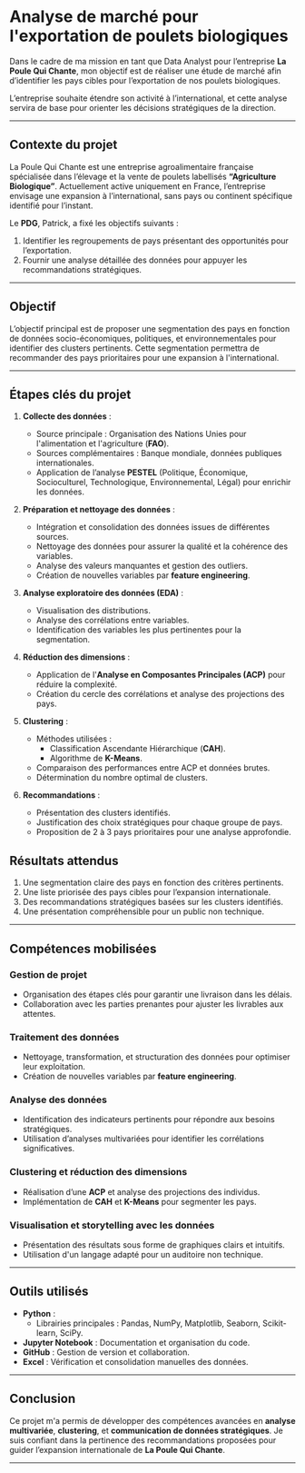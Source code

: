# Analyse de marché pour l'exportation de poulets biologiques

Dans le cadre de ma mission en tant que Data Analyst pour l’entreprise **La Poule Qui Chante**, mon objectif est de réaliser une étude de marché afin d’identifier les pays cibles pour l’exportation de nos poulets biologiques.

L’entreprise souhaite étendre son activité à l’international, et cette analyse servira de base pour orienter les décisions stratégiques de la direction.

---

## Contexte du projet

La Poule Qui Chante est une entreprise agroalimentaire française spécialisée dans l’élevage et la vente de poulets labellisés **“Agriculture Biologique”**. Actuellement active uniquement en France, l’entreprise envisage une expansion à l’international, sans pays ou continent spécifique identifié pour l’instant.

Le **PDG**, Patrick, a fixé les objectifs suivants :
1. Identifier les regroupements de pays présentant des opportunités pour l’exportation.
2. Fournir une analyse détaillée des données pour appuyer les recommandations stratégiques.

---

## Objectif

L’objectif principal est de proposer une segmentation des pays en fonction de données socio-économiques, politiques, et environnementales pour identifier des clusters pertinents. Cette segmentation permettra de recommander des pays prioritaires pour une expansion à l'international.

---

## Étapes clés du projet

1. **Collecte des données** :
   - Source principale : Organisation des Nations Unies pour l'alimentation et l'agriculture (**FAO**).
   - Sources complémentaires : Banque mondiale, données publiques internationales.
   - Application de l’analyse **PESTEL** (Politique, Économique, Socioculturel, Technologique, Environnemental, Légal) pour enrichir les données.

2. **Préparation et nettoyage des données** :
   - Intégration et consolidation des données issues de différentes sources.
   - Nettoyage des données pour assurer la qualité et la cohérence des variables.
   - Analyse des valeurs manquantes et gestion des outliers.
   - Création de nouvelles variables par **feature engineering**.

3. **Analyse exploratoire des données (EDA)** :
   - Visualisation des distributions.
   - Analyse des corrélations entre variables.
   - Identification des variables les plus pertinentes pour la segmentation.

4. **Réduction des dimensions** :
   - Application de l'**Analyse en Composantes Principales (ACP)** pour réduire la complexité.
   - Création du cercle des corrélations et analyse des projections des pays.

5. **Clustering** :
   - Méthodes utilisées :
     - Classification Ascendante Hiérarchique (**CAH**).
     - Algorithme de **K-Means**.
   - Comparaison des performances entre ACP et données brutes.
   - Détermination du nombre optimal de clusters.

6. **Recommandations** :
   - Présentation des clusters identifiés.
   - Justification des choix stratégiques pour chaque groupe de pays.
   - Proposition de 2 à 3 pays prioritaires pour une analyse approfondie.

## Résultats attendus

1. Une segmentation claire des pays en fonction des critères pertinents.
2. Une liste priorisée des pays cibles pour l’expansion internationale.
3. Des recommandations stratégiques basées sur les clusters identifiés.
4. Une présentation compréhensible pour un public non technique.


---

## Compétences mobilisées

### Gestion de projet
- Organisation des étapes clés pour garantir une livraison dans les délais.
- Collaboration avec les parties prenantes pour ajuster les livrables aux attentes.

### Traitement des données
- Nettoyage, transformation, et structuration des données pour optimiser leur exploitation.
- Création de nouvelles variables par **feature engineering**.

### Analyse des données
- Identification des indicateurs pertinents pour répondre aux besoins stratégiques.
- Utilisation d’analyses multivariées pour identifier les corrélations significatives.

### Clustering et réduction des dimensions
- Réalisation d’une **ACP** et analyse des projections des individus.
- Implémentation de **CAH** et **K-Means** pour segmenter les pays.

### Visualisation et storytelling avec les données
- Présentation des résultats sous forme de graphiques clairs et intuitifs.
- Utilisation d'un langage adapté pour un auditoire non technique.

---

## Outils utilisés

- **Python** :
  - Librairies principales : Pandas, NumPy, Matplotlib, Seaborn, Scikit-learn, SciPy.
- **Jupyter Notebook** : Documentation et organisation du code.
- **GitHub** : Gestion de version et collaboration.
- **Excel** : Vérification et consolidation manuelles des données.

---
## Conclusion

Ce projet m'a permis de développer des compétences avancées en **analyse multivariée**, **clustering**, et **communication de données stratégiques**. Je suis confiant dans la pertinence des recommandations proposées pour guider l’expansion internationale de **La Poule Qui Chante**.

---

